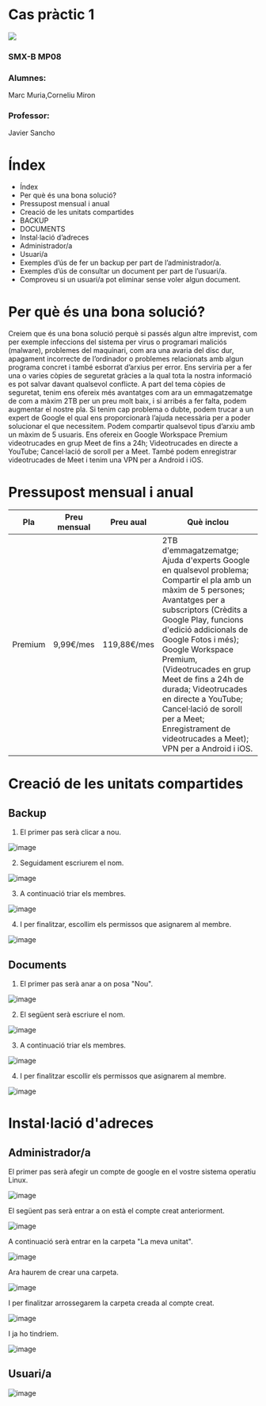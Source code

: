 # Cas pràctic 1
![](fotodrive.png)


### SMX-B MP08

### Alumnes:
Marc Muria,Corneliu Miron

### Professor:
Javier Sancho



# Índex
* Índex	
* Per què és una bona solució?	
* Pressupost mensual i anual	
* Creació de les unitats compartides	
* BACKUP	
* DOCUMENTS	
* Instal·lació d’adreces	
* Administrador/a	
* Usuari/a	
* Exemples d’ús de fer un backup per part de l’administrador/a.	
* Exemples d’ús de consultar un document per part de l’usuari/a.	
* Comproveu si un usuari/a pot eliminar sense voler algun document.





# Per què és una bona solució?

Creiem que és una bona solució perquè si passés algun altre imprevist, com per exemple infeccions del sistema per virus o programari maliciós (malware), problemes del maquinari, com ara una avaria del disc dur, apagament incorrecte de l’ordinador o problemes relacionats amb algun programa concret i també esborrat d’arxius per error. Ens serviria per a fer una o varies còpies de seguretat gràcies a la qual tota la nostra informació es pot salvar davant qualsevol conflicte. 
A part del tema còpies de seguretat, tenim ens ofereix més avantatges com ara un emmagatzematge de com a màxim 2TB per un preu molt baix, i si arribés a fer falta, podem augmentar el nostre pla. 
Si tenim cap problema o dubte, podem trucar a un expert de Google el qual ens proporcionarà l’ajuda necessària per a poder solucionar el que necessitem. 
Podem compartir qualsevol tipus d’arxiu amb un màxim de 5 usuaris. 
Ens ofereix en Google Workspace Premium videotrucades en grup Meet de fins a 24h; Videotrucades en directe a YouTube; Cancel·lació de soroll per a Meet.
També podem enregistrar videotrucades de Meet i tenim una VPN per a Android i iOS.





# Pressupost mensual i anual

| Pla | Preu mensual | Preu aual | Què inclou |
| ----------- | ----------- | ----------- | ----------- |
| Premium | 9,99€/mes | 119,88€/mes | 2TB d'emmagatzematge; Ajuda d'experts Google en qualsevol problema; Compartir el pla amb un màxim de 5 persones; Avantatges per a subscriptors (Crèdits a Google Play, funcions d'edició addicionals de Google Fotos i més); Google Workspace Premium, (Videotrucades en grup Meet de fins a 24h de durada; Videotrucades en directe a YouTube; Cancel·lació de soroll per a Meet; Enregistrament de videotrucades a Meet); VPN per a Android i iOS. |





# Creació de les unitats compartides

## Backup

1. El primer pas serà clicar a nou.

![image](backup-1.png)

2. Seguidament escriurem el nom.

![image](Backup-2.png)

3. A continuació triar els membres. 

![image](Backup-3.png)

4. I per finalitzar, escollim els permissos que asignarem al membre. 

![image](Backup-4.png)




## Documents

1. El primer pas serà anar a on posa "Nou".

![image](Documents-1.png)

2. El següent serà escriure el nom.

![image](Documents-2.png)

3. A continuació triar els membres. 

![image](Documents-3.png)

4. I per finalitzar escollir els permissos que asignarem al membre. 

![image](Documents-4.png)




# Instal·lació d'adreces

## Administrador/a

El primer pas serà afegir un compte de google en el vostre sistema operatiu Linux.

![image](admin-1.png)

El següent pas serà entrar a on està el compte creat anteriorment. 

![image](admin-2.png)

A continuació serà entrar en la carpeta "La meva unitat".

![image](admin-3.png)

Ara haurem de crear una carpeta.

![image](admin-4.png)

I per finalitzar arrossegarem la carpeta creada al compte creat.

![image](admin-5.png)

I ja ho tindriem. 

![image](admin-6.png)




## Usuari/a

![image](user-1.png)
